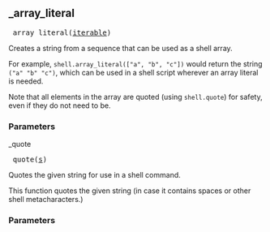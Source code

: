 ## _array_literal

<pre>
_array_literal(<a href="#_array_literal-iterable">iterable</a>)
</pre>

Creates a string from a sequence that can be used as a shell array.

For example, `shell.array_literal(["a", "b", "c"])` would return the string
`("a" "b" "c")`, which can be used in a shell script wherever an array
literal is needed.

Note that all elements in the array are quoted (using `shell.quote`) for
safety, even if they do not need to be.


### Parameters

<table class="params-table">
  <colgroup>
    <col class="col-param" />
    <col class="col-description" />
  </colgroup>
  <tbody>
    <tr id="_array_literal-iterable>
      <td><code>iterable</code></td>
      <td>
        required.
        <p>
          A sequence of elements. Elements that are not strings will be
    converted to strings first, by calling `str()`.
        </p>
      </td>
    </tr>
  </tbody>
</table>


## _quote

<pre>
_quote(<a href="#_quote-s">s</a>)
</pre>

Quotes the given string for use in a shell command.

This function quotes the given string (in case it contains spaces or other
shell metacharacters.)


### Parameters

<table class="params-table">
  <colgroup>
    <col class="col-param" />
    <col class="col-description" />
  </colgroup>
  <tbody>
    <tr id="_quote-s>
      <td><code>s</code></td>
      <td>
        required.
        <p>
          The string to quote.
        </p>
      </td>
    </tr>
  </tbody>
</table>


